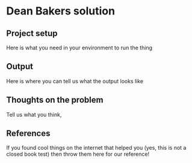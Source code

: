 # Dean Bakers solution

## Project setup
Here is what you need in your environment to run the thing

## Output 
Here is where you can tell us what the output looks like

## Thoughts on the problem
Tell us what you think, 

## References
If you found cool things on the internet that helped you (yes, this is not a closed book test) then throw them here for our reference!